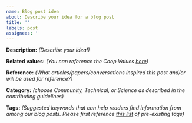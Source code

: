 ```yaml
---
name: Blog post idea
about: Describe your idea for a blog post
title: ''
labels: post
assignees: ''
---
```

**Description:** _(Describe your idea!)_


**Related values:** _(You can reference the Coop Values [here](https://fredhutch.github.io/coop/community/coop-values/))_


**Reference:** _(What articles/papers/conversations inspired this post and/or will be used for reference?)_


**Category:** _(choose Community, Technical, or Science as described in the contributing guidelines)_


**Tags:** _(Suggested keywords that can help readers find information from among our blog posts. Please first reference [this list](https://fredhutch.github.io/coop/tags/) of pre-existing tags)_

